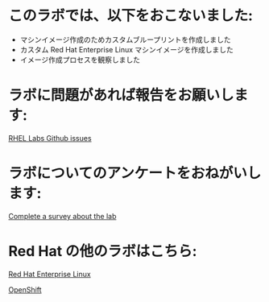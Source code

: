 # このラボでは、以下をおこないました:
* マシンイメージ作成のためカスタムブループリントを作成しました
* カスタム Red Hat Enterprise Linux マシンイメージを作成しました
* イメージ作成プロセスを観察しました

# ラボに問題があれば報告をお願いします:
[RHEL Labs Github issues](https://github.com/rhel-labs/learn-katacoda/issues)

# ラボについてのアンケートをおねがいします:
[Complete a survey about the lab](https://forms.gle/vipkbKFYcKx9YYSs6)

# Red Hat の他のラボはこちら:
[Red Hat Enterprise Linux](https://lab.redhat.com)

[OpenShift](https://learn.openshift.com)

